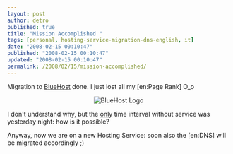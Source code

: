 ```yaml
---
layout: post
author: detro
published: true
title: "Mission Accomplished "
tags: [personal, hosting-service-migration-dns-english, it]
date: "2008-02-15 00:10:47"
published: "2008-02-15 00:10:47"
updated: "2008-02-15 00:10:47"
permalink: /2008/02/15/mission-accomplished/
---
```


Migration to <a href="http://www.bluehost.com/">BlueHost</a> done. I just lost all my [en:Page Rank] O_o

<div align="center">
<img src="http://hosting.piry.net/bh/logo.jpg" alt="BlueHost Logo" />
</div>

I don't understand why, but the <ins datetime="2008-02-14T23:04:05+00:00">only</ins> time interval without service was yesterday night: how is it possible?

Anyway, now we are on a new Hosting Service: soon also the [en:DNS] will be migrated accordingly ;)
